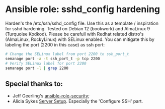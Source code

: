 # Ansible role: sshd_config hardening
Harden's the /etc/ssh/sshd_config file. Use this as a template / inspiration for sshd hardening. Tested on Debian 12 (bookwork) and AlmaLinux 9 (Turquoise Kodkod). Please be carefull with Redhat related distro's (AlmaLinux, RockyLinux) with SELinux enabled. You can mitigate this by labeling the port (2200 in this case) as ssh port:

```bash
# Change the SELinux label from port 2200 to ssh_port_t
semanage port -a -t ssh_port_t -p tcp 2200
# Verify SELinux label for port 2200
semanage port -l | grep 2200
```

## Special thanks to:
* Jeff Geerling's [ansible-role-security](https://github.com/geerlingguy/ansible-role-security/tree/master);
* Alicia Sykes [Server Setup](https://www.aliciasykes.com/blog/my-server-setup-). Especially the 'Configure SSH' part.
